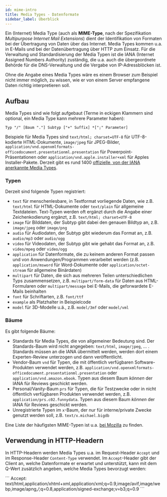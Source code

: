 ```yaml
---
id: mime-intro
title: Media Types - Datenformate
sidebar_label: Überblick
---
```


Ein (Internet) Media Type (auch als **MIME-Type**, nach der Spezifikation *Multipurpose Internet Mail Extensions*) dient der Identifikation von Formaten bei der Übertragung von Daten über das Internet. Media Types kommen u.a. in E-Mails und bei der Datenübertragung über HTTP zum Einsatz. Für die Verwaltung und Standardisierung der Media Typen ist die IANA
(Internet Assigned Numbers Authority) zuständig, die u.a. auch die übergeordnete Behörde für die DNS-Verwaltung und die Vergabe von IP-Adressblöcken ist.

Ohne die Angabe eines Media Types wäre es einem Browser zum Beispiel nicht immer möglich, zu wissen, wie er von einem Server empfangene Daten richtig interpretieren soll.

## Aufbau

Media Types sind wie folgt aufgebaut (Terme in eckigen Klammern sind optional, ein Media Type kann mehrere Parameter haben):

```
Typ "/" [Baum "."] Subtyp ["+" Suffix] *[";" Parameter]
```

Beispiele für Media Types sind `text/html; charset=UTF-8` für UTF-8-kodierte HTML-Dokumente, `image/jpeg` für JPEG-Bilder, 
`application/vnd.openxmlformats-officedocument.presentationml.presentation` für Powerpoint-Präsentationen oder
`application/vnd.apple.installer+xml` für Apples Installer-Pakete. Derzeit gibt es rund 1400 [offizielle, von der IANA anerkannte Media Types](http://www.iana.org/assignments/media-types/media-types.xhtml).

### Typen

Derzeit sind folgende Typen registriert:
- `text` für menschenlesbare, in Textformat vorliegende Daten, wie z.B. `text/html` für HTML-Dokumente oder `text/plain` für allgemeine Textdateien. Text-Typen werden oft ergänzt durch die Angabe einer Zeichenkodierung ergänzt, z.B.  `text/html; charset=UTF-8`
- `image` für Bilddaten, der Subtyp gibt dabei den genauen Bildtyp an, z.B. `image/jpeg` oder `image/png`
- `audio` für Audiodaten, der Subtyp gibt wiederum das Format an, z.B. `audio/mp3` oder `audio/ogg`
- `video` für Videodaten, der Subtyp gibt wie gehabt das Format an, z.B. `video/mpeg` oder `video/ogg`
- `application` für Datenformate, die zu keinem anderen Format passen und von Anwendungen/Programmen verarbeitet werden (z.B. `application/msword` für Word-Dokumente oder `application/octet-stream` für allgemeine Binärdaten)
- `multipart` für Daten, die sich aus mehreren Teilen unterschiedlichen Typs zusammensetzen, z.B. `multipart/form-data` für Daten aus HTML-Formularen oder `multipart/message` bei E-Mails, die geforwardete E-Mails beinhalten
- `font` für Schriftarten, z.B. `font/ttf`
- `example` als Platzhalter in Beispielcode
- `model` für 3D-Modelle u.ä., z.B. `model/3mf` oder `model/vml`

### Bäume

Es gibt folgende Bäume:
- Standards für Media Types, die von allgemeiner Bedeutung sind. Der Standards-Baum wird nicht angegeben: `text/html`, `image/jpeg`, ... . Standards müssen an die IANA übermittelt werden, werden dort einem Experten-Review unterzogen und dann veröffentlicht.
- Vendor-Baum `vnd` für Typen, die mit öffentlich verfügbaren Software-Produkten verwendet werden, z.B. `application/vnd.openxmlformats-officedocument.presentationml.presentation` oder `application/vnd.amazon.ebook`. Typen aus diesem Baum *können* der IANA für Reviews geschickt werden.
- Personal/Vanity-Baum `prs` für Typen, die für Testzwecke oder in nicht öffentlich verfügbaren Produkten verwendet werden, z.B. `application/prs.c02.funnydata`. Typen aus diesem Baum *können* der IANA für Reviews geschickt werden.
- Unregistrierte Typen im `x`-Baum, der nur für interne/private Zwecke genutzt werden soll, z.B. `text/x.michael.bigdb`

Eine Liste der häufigsten MIME-Typen ist u.a. [bei Mozilla](https://developer.mozilla.org/en-US/docs/Web/HTTP/Basics_of_HTTP/MIME_types/Common_types) zu finden.

## Verwendung in HTTP-Headern
In HTTP-Headern werden Media Types u.a. im Request-Header `Accept` und im Response-Header `Content-Type` verwendet. Im `Accept`-Header gibt der Client an, welche Datenformate er erwartet und unterstützt, kann mit dem Q-Wert zusätzlich angeben, welche Media Types bevorzugt werden:

´´´
Accept: text/html,application/xhtml+xml,application/xml;q=0.9,image/avif,image/webp,image/apng,*/*;q=0.8,application/signed-exchange;v=b3;q=0.9
´´´

